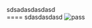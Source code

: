 <div><span>sdsadasdasdasd</span></div>
====
<a herf="dasdasd">sdasdasdasd</a>
<img src="" alt="pass" onError="alert(111)"/>
